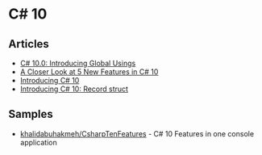 # C# 10

## Articles
- [C# 10.0: Introducing Global Usings](https://jaliyaudagedara.blogspot.com/2021/05/c-100-introducing-global-usings.html)
- [A Closer Look at 5 New Features in C# 10](https://medium.com/young-coder/a-closer-look-at-5-new-features-in-c-10-f99738b0158e)
- [Introducing C# 10](https://kenbonny.net/introducing-csharp-10)
- [Introducing C# 10: Record struct](https://anthonygiretti.com/2021/08/03/introducing-c-10-record-struct/)
## Samples
- [khalidabuhakmeh/CsharpTenFeatures](https://github.com/khalidabuhakmeh/CsharpTenFeatures) - C# 10 Features in one console application

